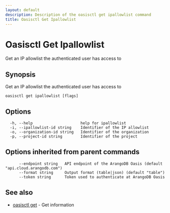 ```yaml
---
layout: default
description: Description of the oasisctl get ipallowlist command
title: Oasisctl Get Ipallowlist
---
```

# Oasisctl Get Ipallowlist

Get an IP allowlist the authenticated user has access to

## Synopsis

Get an IP allowlist the authenticated user has access to

```
oasisctl get ipallowlist [flags]
```

## Options

```
  -h, --help                     help for ipallowlist
  -i, --ipallowlist-id string    Identifier of the IP allowlist
  -o, --organization-id string   Identifier of the organization
  -p, --project-id string        Identifier of the project
```

## Options inherited from parent commands

```
      --endpoint string   API endpoint of the ArangoDB Oasis (default "api.cloud.arangodb.com")
      --format string     Output format (table|json) (default "table")
      --token string      Token used to authenticate at ArangoDB Oasis
```

## See also

* [oasisctl get](oasisctl-get.html)	 - Get information

